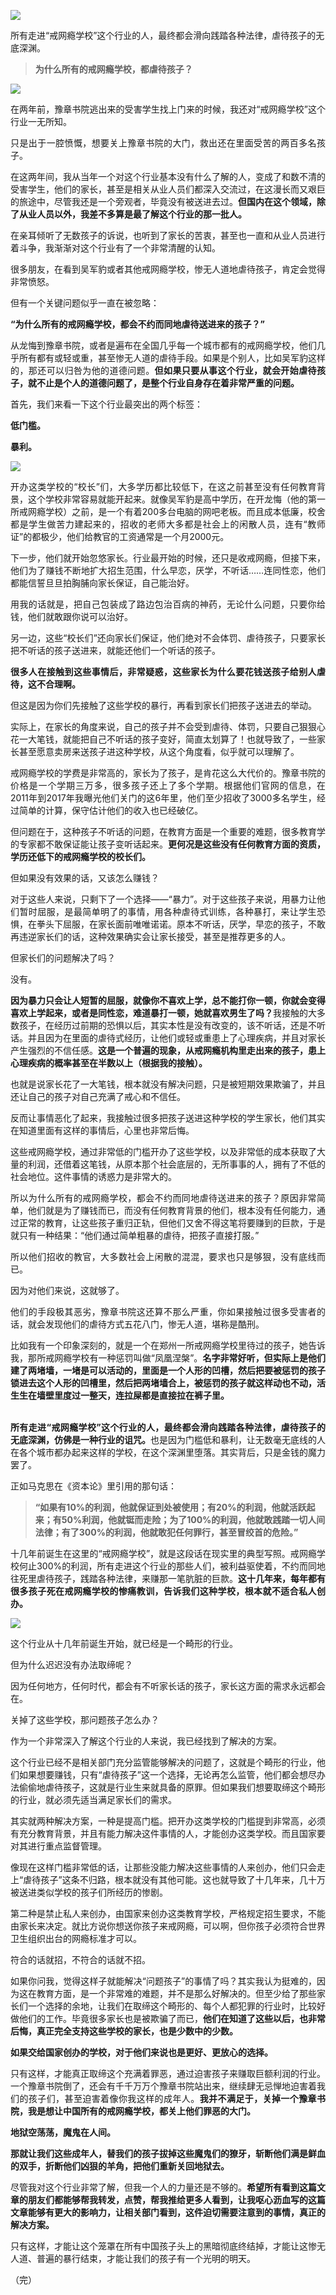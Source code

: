 <p><img src="https://github.com/ZjzMisaka/iaders/img/2019/11/474a9-005PR4hXgy1g7u7zdq4jrj30rs0fmqh1.jpg"></p>
<div class="preface">所有走进“戒网瘾学校”这个行业的人，最终都会滑向践踏各种法律，虐待孩子的无底深渊。</div>
<div class="WB_editor_iframe_new">
<blockquote><p>​​<b>为什么所有的戒网瘾学校，都虐待孩子？<span id="more-8560"></span></b></p></blockquote>
<p class="picbox"><img src="https://github.com/ZjzMisaka/iaders/img/2019/11/20191103112359-8b293.jpeg"></p>
<p align="justify">
在两年前，豫章书院逃出来的受害学生找上门来的时候，我还对“戒网瘾学校”这个行业一无所知。</p>
<p align="justify">
只是出于一腔愤慨，想要关上豫章书院的大门，救出还在里面受苦的两百多名孩子。</p>
<p align="justify">
在这两年间，我从当年一个对这个行业基本没有什么了解的人，变成了和数不清的受害学生，他们的家长，甚至是相关从业人员们都深入交流过，在这漫长而又艰巨的旅途中，尽管我还是一个旁观者，毕竟没有被送进去过。<b>但国内在这个领域，除了从业人员以外，我差不多算是最了解这个行业的那一批人。</b></p>
<p align="justify">
在亲耳倾听了无数孩子的诉说，也听到了家长的苦衷，甚至也一直和从业人员进行着斗争，我渐渐对这个行业有了一个非常清醒的认知。</p>
<p align="justify">
很多朋友，在看到吴军豹或者其他戒网瘾学校，惨无人道地虐待孩子，肯定会觉得非常愤怒。</p>
<p align="justify">
但有一个关键问题似乎一直在被忽略：</p>
<p align="justify">
<b>“为什么所有的戒网瘾学校，都会不约而同地虐待送进来的孩子？”</b></p>
<p align="justify">
从龙悔到豫章书院，或者是遍布在全国几乎每一个城市都有的戒网瘾学校，他们几乎所有都有或轻或重，甚至惨无人道的虐待手段。如果是个别人，比如吴军豹这样的，那还可以归咎为他的道德问题。<b>但如果只要从事这个行业，就会开始虐待孩子，就不止是个人的道德问题了，是整个行业自身存在着非常严重的问题。</b></p>
<p align="justify">
首先，我们来看一下这个行业最突出的两个标签：</p>
<p align="justify">
<b>低门槛。</b></p>
<p align="justify">
<b>暴利。</b></p>
<p class="picbox"><img src="https://github.com/ZjzMisaka/iaders/img/2019/11/20191103112401-7c4c6.jpeg"></p>
<p align="justify">
开办这类学校的“校长”们，大多学历都比较低下，在这之前甚至没有任何教育背景，这个学校非常容易就能开起来。就像吴军豹是高中学历，在开龙悔（他的第一所戒网瘾学校）之前，是一个有着200多台电脑的网吧老板。而且成本低廉，校舍都是学生做苦力建起来的，招收的老师大多都是社会上的闲散人员，连有“教师证”的都极少，他们给教官的工资通常是一个月2000元。</p>
<p align="justify">
下一步，他们就开始忽悠家长。行业最开始的时候，还只是收戒网瘾，但接下来，他们为了赚钱不断地扩大招生范围，什么早恋，厌学，不听话……连同性恋，他们都能信誓旦旦拍胸脯向家长保证，自己能治好。</p>
<p align="justify">
用我的话就是，把自己包装成了路边包治百病的神药，无论什么问题，只要你给钱，他们就敢跟你说可以治好。</p>
<p align="justify">
另一边，这些“校长们”还向家长们保证，他们绝对不会体罚、虐待孩子，只要家长把不听话的孩子送进来，就能还他们一个听话的孩子。</p>
<p align="justify">
<b>很多人在接触到这些事情后，非常疑惑，这些家长为什么要花钱送孩子给别人虐待，这不合理啊。</b></p>
<p align="justify">
但这是因为你们先接触了这些学校的暴行，再看到家长们把孩子送进去的举动。</p>
<p align="justify">
实际上，在家长的角度来说，自己的孩子并不会受到虐待、体罚，只要自己狠狠心花一大笔钱，就能把自己不听话的孩子变好，简直太划算了！也就导致了，一些家长甚至愿意卖房来送孩子进这种学校，从这个角度看，似乎就可以理解了。</p>
<p align="justify">
戒网瘾学校的学费是非常高的，家长为了孩子，是肯花这么大代价的。豫章书院的价格是一个学期三万多，很多孩子还上了多个学期。根据他们官网的信息，在2011年到2017年我曝光他们关门的这6年里，他们至少招收了3000多名学生，经过简单的计算，保守估计他们的收入也已经破亿。</p>
<p align="justify">
但问题在于，这种孩子不听话的问题，在教育方面是一个重要的难题，很多教育学的专家都不敢保证能让孩子变听话起来。<b>更何况是这些没有任何教育方面的资质，学历还低下的戒网瘾学校的校长们。</b></p>
<p align="justify">
但如果没有效果的话，又该怎么赚钱？</p>
<p align="justify">
对于这些人来说，只剩下了一个选择——“暴力”。对于这些孩子来说，用暴力让他们暂时屈服，是最简单明了的事情，用各种虐待式训练，各种暴打，来让学生恐惧，在拳头下屈服，在家长面前唯唯诺诺。原本不听话，厌学，早恋的孩子，不敢再违逆家长们的话，这种效果确实会让家长接受，甚至是推荐更多的人。</p>
<p align="justify">
但家长们的问题解决了吗？</p>
<p align="justify">
没有。</p>
<p align="justify">
<b>因为暴力只会让人短暂的屈服，就像你不喜欢上学，总不能打你一顿，你就会变得喜欢上学起来，或者是同性恋，难道暴打一顿，她就喜欢男生了吗？</b>我接触的大多数孩子，在经历过前期的恐惧以后，其实本性是没有改变的，该不听话，还是不听话。并且因为在里面的虐待式经历，让他们或轻或重患上了心理疾病，并且对家长产生强烈的不信任感。<b>这是一个普遍的现象，从戒网瘾机构里走出来的孩子，患上心理疾病的概率甚至在半数以上（根据我的接触）。</b></p>
<p align="justify">
也就是说家长花了一大笔钱，根本就没有解决问题，只是被短期效果欺骗了，并且还让自己的孩子对自己充满了戒心和不信任。</p>
<p align="justify">
反而让事情恶化了起来，我接触过很多把孩子送进这种学校的学生家长，他们其实在知道里面有这样的事情后，心里也非常后悔。</p>
<p align="justify">
这些戒网瘾学校，通过非常低的门槛开办了这些学校，以及非常低的成本获取了大量的利润，还借着这笔钱，从原本那个社会底层的，无所事事的人，拥有了不低的社会地位。这件事情的诱惑力是非常大的。</p>
<p align="justify">
所以为什么所有的戒网瘾学校，都会不约而同地虐待送进来的孩子？原因非常简单，他们就是为了赚钱而已，而没有任何教育背景的他们，根本没有任何能力，通过正常的教育，让这些孩子重归正轨，但他们又舍不得这笔将要赚到的巨款，于是就只有一种结果：“他们通过简单粗暴的虐待，把孩子直接打服。”</p>
<p align="justify">
所以他们招收的教官，大多数社会上闲散的混混，要求也只是够狠，没有底线而已。</p>
<p align="justify">
因为对他们来说，这就够了。</p>
<p align="justify">他们的手段极其恶劣，豫章书院这还算不那么严重，你如果接触过很多受害者的话，就会发现他们的虐待方式五花八门，惨无人道，堪称是酷刑。</p>
<p align="justify">比如我有一个印象深刻的，就是一个在郑州一所戒网瘾学校里待过的孩子，她告诉我，那所戒网瘾学校有一种惩罚叫做“凤凰涅槃”。<b>名字非常好听，但实际上是他们建了两堵墙，一堵是可以活动的，里面是一个人形的凹槽，然后把要被惩罚的孩子锁进去这个人形的凹槽里，然后把两堵墙合上，被惩罚的孩子就这样动也不动，活生生在墙壁里度过一整天，连拉屎都是直接拉在裤子里。</b></p>
<p align="justify"><b><br />
</b><b>所有走进“戒网瘾学校”这个行业的人，最终都会滑向践踏各种法律，虐待孩子的无底深渊，仿佛是一种行业的诅咒。</b>也是因为门槛低和暴利，让无数毫无底线的人在各个城市都办起来这样的学校，在这个深渊里堕落。其实背后，只是金钱的魔力罢了。</p>
<p align="justify">
正如马克思在《资本论》里引用的那句话：</p>
<blockquote><p><b>“如果有10%的利润，他就保证到处被使用；有20%的利润，他就活跃起来；有50%利润，他就铤而走险；为了100%的利润，他就敢践踏一切人间法律；有了300%的利润，他就敢犯任何罪行，甚至冒绞首的危险。”</b></p></blockquote>
<p align="justify">
十几年前诞生在这里的“戒网瘾学校”，就是这段话在现实里的典型写照。戒网瘾学校何止300%的利润，所有走进这个行业的那些人们，被利益驱使着，不约而同地往死里虐待孩子，践踏各种法律，来赚那一笔肮脏的巨款。<b>这十几年来，每年都有很多孩子死在戒网瘾学校的惨痛教训，告诉我们这种学校，根本就不适合私人创办。</b></p>
<p class="picbox"><img src="https://github.com/ZjzMisaka/iaders/img/2019/11/20191103112403-3cc4a.jpeg"></p>
<p align="justify">
这个行业从十几年前诞生开始，就已经是一个畸形的行业。</p>
<p align="justify">
但为什么迟迟没有办法取缔呢？</p>
<p align="justify">因为任何地方，任何时代，都会有不听家长话的孩子，家长这方面的需求永远都会在。</p>
<p align="justify">
关掉了这些学校，那问题孩子怎么办？</p>
<p align="justify">作为一个非常深入了解这个行业的人来说，我已经找到了解决的方案。</p>
<p align="justify">
这个行业已经不是相关部门充分监管能够解决的问题了，这就是个畸形的行业，他们如果想要赚钱，只有“虐待孩子”这一个选择，无论再怎么监管，他们都会想尽办法偷偷地虐待孩子，这就是行业生来就具备的原罪。但如果我们想要取缔这个畸形的行业，就必须先适当满足家长们的需求。</p>
<p align="justify">
其实就两种解决方案，一种是提高门槛。把开办这类学校的门槛提到非常高，必须有充分教育背景，并且有能力解决这件事情的人，才能创办这类学校。而且国家要对其进行重点监督管理。</p>
<p align="justify">
像现在这样门槛非常低的话，让那些没能力解决这些事情的人来创办，他们只会走上“虐待孩子”这条不归路，根本就没有其他可能。这也就导致了十几年来，几十万被送进类似学校的孩子们所经历的惨剧。</p>
<p align="justify">
第二种是禁止私人来创办，由国家来创办这类教育学校，严格规定招生要求，不能由家长来决定。就比方说你想送你孩子来戒网瘾，可以啊，但你孩子必须符合世界卫生组织出台的网瘾标准才可以。</p>
<p align="justify">
符合的话就招，不符合的话就不招。</p>
<p align="justify">
如果你问我，觉得这样子就能解决“问题孩子”的事情了吗？其实我认为挺难的，因为这在教育方面，是一个非常难的难题，并不是那么好解决的。但至少给了那些家长们一个选择的余地，让我们在取缔这个畸形的、每个人都犯罪的行业时，比较好做他们的工作。毕竟很多家长也是被欺骗了而已，<b>他们在知道了这些以后，也非常后悔，真正完全支持这些学校的家长，也是少数中的少数。</b></p>
<p align="justify">
<b>如果交给国家创办的学校，对于他们来说也是更好、更放心的选择。</b></p>
<p align="justify">
只有这样，才能真正取缔这个充满着罪恶，通过迫害孩子来赚取巨额利润的行业。一个豫章书院倒了，还会有千千万万个豫章书院站出来，继续肆无忌惮地迫害着我们的孩子们，甚至迫害着像你我这样的成年人。<b>我并不满足于，关掉一个豫章书院，我是想让中国所有的戒网瘾学校，都关上他们罪恶的大门。</b></p>
<p align="justify">
<b>地狱空荡荡，魔鬼在人间。</b></p>
<p align="justify">
<b>那就让我们这些成年人，替我们的孩子拔掉这些魔鬼们的獠牙，斩断他们满是鲜血的双手，折断他们凶狠的羊角，把他们重新关回地狱去。</b></p>
<p align="justify">
尽管我对这个行业非常了解，但我一个人的力量还是不够的。<b>希望所有看到这篇文章的朋友们都能够帮我转发，点赞，帮我推给更多人看到，让我呕心沥血写的这篇文章能够有更大的影响力，让相关部门看到，这件迫切需要注意到的事情，真正的解决方案。</b></p>
<p align="justify">
只有这样，才能让这个笼罩在所有中国孩子头上的黑暗彻底终结掉，才能让这惨无人道、普遍的暴行结束，才能让我们的孩子有一个光明的明天。</p>
<p align="justify">
（完）<br />